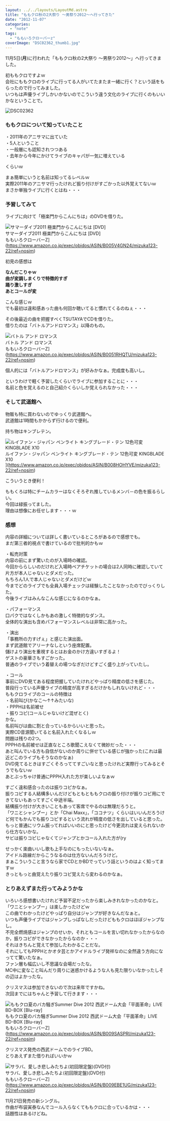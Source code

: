 ```yaml
---
layout: ../../layouts/LayoutMd.astro
title: "ももクロ秋の2大祭り ～男祭り2012～へ行ってきた"
date: "2012-11-07"
categories: 
  - "note"
tags: 
  - "ももいろクローバーz"
coverImage: "DSC02362_thumb1.jpg"
---
```


11月5日(**月**)に行われた「ももクロ秋の2大祭り ～男祭り2012～」へ行ってきました。

初ももクロですよｗ  
会社にももクロのライブに行ってる人がいてたまたま一緒に行く？という話をもらったので行ってみました。  
いつもは声優ライブしかいかないのでこういう違う文化のライブに行くのもいいかなということで。

![DSC02362](/archive/images/DSC02362_thumb.jpg "DSC02362")


### ももクロについて知っていたこと

・2011年のアニサマに出ていた  
・5人ということ  
・一般層にも認知されつつある  
・去年から今年にかけてライブのキャパが一気に増えている

くらいｗ

まぁ簡単にいうと名前は知ってるレベルｗ  
実際2011年のアニサマ行ったけれど振り付けがすごかった以外覚えてないｗ  
まさか単独ライブに行くとはね・・・

### 予習してみて

ライブに向けて「極楽門からこんにちは」のDVDを借りた。

![サマーダイブ2011 極楽門からこんにちは [DVD]](/archive/images/51%2BlnGFgs1L._SL160_.jpg)  
サマーダイブ2011 極楽門からこんにちは \[DVD\]  
ももいろクローバーZ](https://www.amazon.co.jp/exec/obidos/ASIN/B005V4GN24/mizuka123-22/ref=nosim)

初見の感想は

**なんだこりゃｗ  
曲が変調しまくりで特徴的すぎ  
踊り激しすぎ  
あとコールが変**

こんな感じｗ  
でも最初は違和感あった曲も何回か聴いてると慣れてくるのねぇ・・・

その後最近の曲を把握すべくTSUTAYAでCDを借りた。  
借りたのは「バトルアンドロマンス」以降のもの。

![バトル アンド ロマンス](/archive/images/51WhYLsNw2L._SL160_.jpg)  
バトル アンド ロマンス  
ももいろクローバーZ](https://www.amazon.co.jp/exec/obidos/ASIN/B0051RHQTU/mizuka123-22/ref=nosim)

個人的には「バトルアンドロマンス」が好みかなぁ。完成度も高いし。

というわけで軽く予習したくらいでライブに参加することに・・・  
名前と色を覚えるのと自己紹介くらいしか覚えられなかった・・・

### そして武道館へ

物販も特に買わないのでゆっくり武道館へ。  
武道館は1時間もかからず行けるので便利。

持ち物はキンブレテン。

![ルイファン・ジャパン ペンライト キングブレード・テン 12色可変  KINGBLADE X10](/archive/images/41v2pOtMXAL._SL160_.jpg)  
ルイファン・ジャパン ペンライト キングブレード・テン 12色可変 KINGBLADE X10  
](https://www.amazon.co.jp/exec/obidos/ASIN/B008HOHYVE/mizuka123-22/ref=nosim)

こういうとき便利！

ももくろは特にチームカラーはなくそろぞれ推しているメンバ－の色を振るらしい。  
今回は緑振ってました。  
理由は想像にお任せします・・・ｗ

### 感想

内容の詳細については詳しく書いているところがあるので感想でも。  
まだ第三者的視点で書けているので批判的かもｗ

・転売対策  
内容の前にまず驚いたのが入場時の確認。  
今回かららしいのだけれど入場時ペアチケットの場合は2人同時に確認していて片方が本人じゃないとダメだった。  
もちろん1人で本人じゃないとダメだけどｗ  
今までどのライブでも全員入場チェックは経験したことなかったのでびっくりした。  
今後ライブはみんなこんな感じになるのかなぁ。

・パフォーマンス  
口パクではなくしかもあの激しく特徴的なダンス。  
全体的な演出も含めパフォーマンスレベルは非常に高かった。

・演出  
「事務所の力すげぇ」と感じた演出面。  
まず武道館でアリーナなしという座席配置。  
儲けより演出を重視するとはお金のかけ方違いすぎるよ！  
ゲストの豪華さもすごかった。  
普通のライブでいう着替えの場つなぎだけどすごく盛り上がっていたし。

・コール  
事前にDVD見てある程度把握していたけれどやっぱり精度の低さを感じた。  
普段行っている声優ライブの精度が高すぎるだけかもしれないけれど・・・  
ももクロライブのコールの特徴は  
・名前叫び(かなこ～↑↑みたいな)  
・PPPHは名前被せ  
・振りコピ(コールじゃないけど混ぜとく)  
かな。  
名前叫びは曲に割と合っているからいいと思った。  
実際CD音源聞いてると名前入れたくなるしｗ  
問題は残りの2つ。  
PPPHの名前被せは正直なところ歌聞こえなくて微妙だった・・・  
あと叫んでいる方も自信がないのか周りに併せている感じが強かった(これは最近どこのライブもそうなのかなぁ)  
DVD見てるときはすごくそろっててすごいなと思ったけれど実際行ってみるとそうでもないｗ  
あとぶっちゃけ普通にPPPH入れた方が楽しいよなぁｗ

すごく違和感合ったのは振りコピかなぁ。  
振りコピする人結構多いんだけどもともとももクロの振り付けが振りコピ用にできてないもあってすごく中途半端。  
結構振り付けが大きいこともあって客席でやるのは無理だろうと。  
「ワニとシャンプー」とか「Chai Maxx」，「ココナツ」くらいはいいんだろうけど何でもかんでも振りコピするという流れが精度の低さを出していると思った。  
もっと普通にリウム振ってればいいのにと思ったけど今更流れは変えられないから仕方ないかな。  
サビは振りコピじゃなくてジャンプとかコール入れた方が(ry

せっかく楽曲いいし歌も上手なのにもったいないなぁ。  
アイドル路線だからこうなるのは仕方ないんだろうけど。  
まぁこういうこと言うなら家でCDとかBDでっていう話というのはよく知ってますｗ  
きっともっと曲覚えたり振りコピ覚えたら変わるのかなぁ。

### とりあえずまた行ってみようかな

いろいろ感想書いたけれど予習不足だったから楽しみきれなかったのかなと。  
「ワニとシャンプー」は楽しかったけどｗ  
この曲でわかったけどやっぱり自分はジャンプが好きなんだなぁと。  
いつも声優ライブではジャンプしっぱなしだったけどももクロはほぼジャンプなし。  
不完全燃焼感はジャンプのせいか，それともコールを言い切れなかったからなのか，振りコピができなかったからなのか・・・  
それはきちんと覚えて参加したわかることだな。  
それにしてもPPPHとかオタ芸とかアイドルライブ発祥なのに全然違う方向になってて驚いたなぁ。  
ファン層も幅広いし不思議な会場だったな。  
MC中に変なこと叫んだり周りに迷惑かけるような人も見た限りいなかったしその辺はよかったな。

クリスマスは参加できないので次は来年ですかね。  
次回までにはちゃんと予習して行きます・・・

![ももクロ夏のバカ騒ぎSummer Dive 2012 西武ドーム大会「平面革命」LIVE BD-BOX [Blu-ray]](/archive/images/51huM53kz6L._SL160_.jpg)  
ももクロ夏のバカ騒ぎSummer Dive 2012 西武ドーム大会「平面革命」LIVE BD-BOX \[Blu-ray\]  
ももいろクローバーZ](https://www.amazon.co.jp/exec/obidos/ASIN/B009SASPRI/mizuka123-22/ref=nosim)

クリスマス発売の西武ドームでのライブBD。  
とりあえずまた借りればいいかｗ

![サラバ、愛しき悲しみたちよ(初回限定盤)(DVD付)](/archive/images/51HOQDgv6xL._SL160_.jpg)  
サラバ、愛しき悲しみたちよ(初回限定盤)(DVD付)  
ももいろクローバーZ](https://www.amazon.co.jp/exec/obidos/ASIN/B009EBE1UG/mizuka123-22/ref=nosim)

11月21日発売の新シングル。  
作曲が布袋寅泰なんでコール入らなくてももクロに合っているかは・・・  
話題性はあるけどね。
